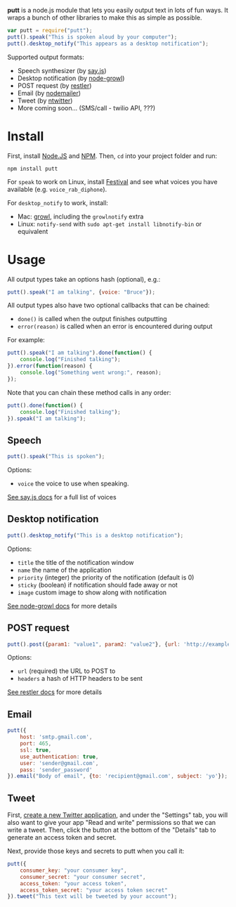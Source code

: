 **putt** is a node.js module that lets you easily output text in lots of fun ways. It wraps a bunch of other libraries to make this as simple as possible.

```javascript
var putt = require("putt");
putt().speak("This is spoken aloud by your computer");
putt().desktop_notify("This appears as a desktop notification");
```

Supported output formats:

* Speech synthesizer (by [say.js](https://github.com/Marak/say.js))
* Desktop notification (by [node-growl](https://github.com/visionmedia/node-growl))
* POST request (by [restler](https://github.com/danwrong/restler))
* Email (by [nodemailer](https://github.com/andris9/nodemailer))
* Tweet (by [ntwitter](https://github.com/AvianFlu/ntwitter))
* More coming soon... (SMS/call - twilio API, ???)

# Install

First, install [Node.JS](http://nodejs.org/) and [NPM](http://npmjs.org/). Then, `cd` into your project folder and run:

    npm install putt

For `speak` to work on Linux, install [Festival](http://www.cstr.ed.ac.uk/projects/festival/) and see what voices you have available (e.g. `voice_rab_diphone`).

For `desktop_notify` to work, install:

* Mac: [growl](http://code.google.com/p/growl/downloads/list), including the `growlnotify` extra
* Linux: `notify-send` with `sudo apt-get install libnotify-bin` or equivalent

# Usage

All output types take an options hash (optional), e.g.:

```javascript
putt().speak("I am talking", {voice: "Bruce"});
```

All output types also have two optional callbacks that can be chained:

* `done()` is called when the output finishes outputting
* `error(reason)` is called when an error is encountered during output

For example:

```javascript
putt().speak("I am talking").done(function() {
    console.log("Finished talking");
}).error(function(reason) {
    console.log("Something went wrong:", reason);
});
```

Note that you can chain these method calls in any order:

```javascript
putt().done(function() {
    console.log("Finished talking");
}).speak("I am talking");
```

## Speech

```javascript
putt().speak("This is spoken");
```
    
Options:

* `voice` the voice to use when speaking.

[See say.js docs](https://github.com/Marak/say.js) for a full list of voices

## Desktop notification

```javascript
putt().desktop_notify("This is a desktop notification");
```

Options:

* `title` the title of the notification window
* `name` the name of the application
* `priority` (integer) the priority of the notification (default is 0)
* `sticky` (boolean) if notification should fade away or not
* `image` custom image to show along with notification

[See node-growl docs](https://github.com/visionmedia/node-growl) for more details

## POST request

```javascript
putt().post({param1: "value1", param2: "value2"}, {url: 'http://example.com/whatever'});
```

Options:

* `url` (required) the URL to POST to
* `headers` a hash of HTTP headers to be sent

[See restler docs](https://github.com/danwrong/restler) for more details

## Email

```javascript
putt({
    host: 'smtp.gmail.com',
    port: 465,
    ssl: true,
    use_authentication: true,
    user: 'sender@gmail.com',
    pass: 'sender_password'
}).email("Body of email", {to: 'recipient@gmail.com', subject: 'yo'});
```

## Tweet

First, [create a new Twitter application](https://dev.twitter.com/apps/new), and under the "Settings" tab, you will also want to give your app "Read and write" permissions so that we can write a tweet. Then, click the button at the bottom of the "Details" tab to generate an access token and secret.

Next, provide those keys and secrets to putt when you call it:

```javascript
putt({
    consumer_key: "your consumer key",
    consumer_secret: "your consumer secret",
    access_token: "your access token",
    access_token_secret: "your access token secret"
}).tweet("This text will be tweeted by your account");
```
